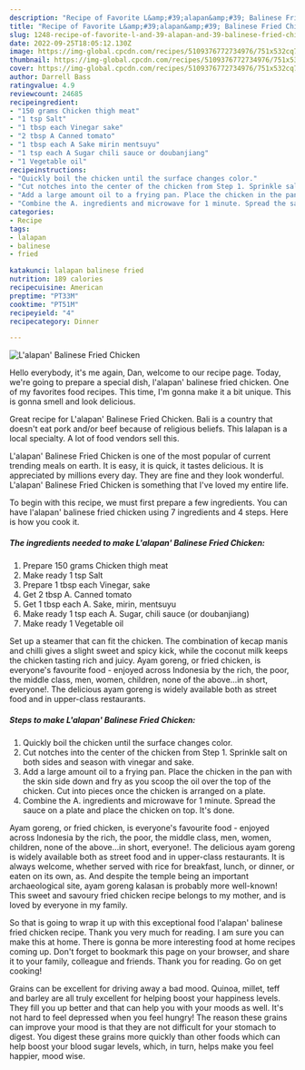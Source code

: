 ```yaml
---
description: "Recipe of Favorite L&amp;#39;alapan&amp;#39; Balinese Fried Chicken"
title: "Recipe of Favorite L&amp;#39;alapan&amp;#39; Balinese Fried Chicken"
slug: 1248-recipe-of-favorite-l-and-39-alapan-and-39-balinese-fried-chicken
date: 2022-09-25T18:05:12.130Z
image: https://img-global.cpcdn.com/recipes/5109376772734976/751x532cq70/lalapan-balinese-fried-chicken-recipe-main-photo.jpg
thumbnail: https://img-global.cpcdn.com/recipes/5109376772734976/751x532cq70/lalapan-balinese-fried-chicken-recipe-main-photo.jpg
cover: https://img-global.cpcdn.com/recipes/5109376772734976/751x532cq70/lalapan-balinese-fried-chicken-recipe-main-photo.jpg
author: Darrell Bass
ratingvalue: 4.9
reviewcount: 24685
recipeingredient:
- "150 grams Chicken thigh meat"
- "1 tsp Salt"
- "1 tbsp each Vinegar sake"
- "2 tbsp A Canned tomato"
- "1 tbsp each A Sake mirin mentsuyu"
- "1 tsp each A Sugar chili sauce or doubanjiang"
- "1 Vegetable oil"
recipeinstructions:
- "Quickly boil the chicken until the surface changes color."
- "Cut notches into the center of the chicken from Step 1. Sprinkle salt on both sides and season with vinegar and sake."
- "Add a large amount oil to a frying pan. Place the chicken in the pan with the skin side down and fry as you scoop the oil over the top of the chicken. Cut into pieces once the chicken is arranged on a plate."
- "Combine the A. ingredients and microwave for 1 minute. Spread the sauce on a plate and place the chicken on top. It&#39;s done."
categories:
- Recipe
tags:
- lalapan
- balinese
- fried

katakunci: lalapan balinese fried 
nutrition: 189 calories
recipecuisine: American
preptime: "PT33M"
cooktime: "PT51M"
recipeyield: "4"
recipecategory: Dinner

---
```



![L&#39;alapan&#39; Balinese Fried Chicken](https://img-global.cpcdn.com/recipes/5109376772734976/751x532cq70/lalapan-balinese-fried-chicken-recipe-main-photo.jpg)

Hello everybody, it's me again, Dan, welcome to our recipe page. Today, we're going to prepare a special dish, l&#39;alapan&#39; balinese fried chicken. One of my favorites food recipes. This time, I'm gonna make it a bit unique. This is gonna smell and look delicious.

Great recipe for L&#39;alapan&#39; Balinese Fried Chicken. Bali is a country that doesn&#39;t eat pork and/or beef because of religious beliefs. This lalapan is a local specialty. A lot of food vendors sell this.

L&#39;alapan&#39; Balinese Fried Chicken is one of the most popular of current trending meals on earth. It is easy, it is quick, it tastes delicious. It is appreciated by millions every day. They are fine and they look wonderful. L&#39;alapan&#39; Balinese Fried Chicken is something that I've loved my entire life.


To begin with this recipe, we must first prepare a few ingredients. You can have l&#39;alapan&#39; balinese fried chicken using 7 ingredients and 4 steps. Here is how you cook it.

<!--inarticleads1-->

##### The ingredients needed to make L&#39;alapan&#39; Balinese Fried Chicken:

1. Prepare 150 grams Chicken thigh meat
1. Make ready 1 tsp Salt
1. Prepare 1 tbsp each Vinegar, sake
1. Get 2 tbsp A. Canned tomato
1. Get 1 tbsp each A. Sake, mirin, mentsuyu
1. Make ready 1 tsp each A. Sugar, chili sauce (or doubanjiang)
1. Make ready 1 Vegetable oil


Set up a steamer that can fit the chicken. The combination of kecap manis and chilli gives a slight sweet and spicy kick, while the coconut milk keeps the chicken tasting rich and juicy. Ayam goreng, or fried chicken, is everyone&#39;s favourite food - enjoyed across Indonesia by the rich, the poor, the middle class, men, women, children, none of the above…in short, everyone!. The delicious ayam goreng is widely available both as street food and in upper-class restaurants. 

<!--inarticleads2-->

##### Steps to make L&#39;alapan&#39; Balinese Fried Chicken:

1. Quickly boil the chicken until the surface changes color.
1. Cut notches into the center of the chicken from Step 1. Sprinkle salt on both sides and season with vinegar and sake.
1. Add a large amount oil to a frying pan. Place the chicken in the pan with the skin side down and fry as you scoop the oil over the top of the chicken. Cut into pieces once the chicken is arranged on a plate.
1. Combine the A. ingredients and microwave for 1 minute. Spread the sauce on a plate and place the chicken on top. It&#39;s done.


Ayam goreng, or fried chicken, is everyone&#39;s favourite food - enjoyed across Indonesia by the rich, the poor, the middle class, men, women, children, none of the above…in short, everyone!. The delicious ayam goreng is widely available both as street food and in upper-class restaurants. It is always welcome, whether served with rice for breakfast, lunch, or dinner, or eaten on its own, as. And despite the temple being an important archaeological site, ayam goreng kalasan is probably more well-known! This sweet and savoury fried chicken recipe belongs to my mother, and is loved by everyone in my family. 

So that is going to wrap it up with this exceptional food l&#39;alapan&#39; balinese fried chicken recipe. Thank you very much for reading. I am sure you can make this at home. There is gonna be more interesting food at home recipes coming up. Don't forget to bookmark this page on your browser, and share it to your family, colleague and friends. Thank you for reading. Go on get cooking!

Grains can be excellent for driving away a bad mood. Quinoa, millet, teff and barley are all truly excellent for helping boost your happiness levels. They fill you up better and that can help you with your moods as well. It's not hard to feel depressed when you feel hungry! The reason these grains can improve your mood is that they are not difficult for your stomach to digest. You digest these grains more quickly than other foods which can help boost your blood sugar levels, which, in turn, helps make you feel happier, mood wise.
